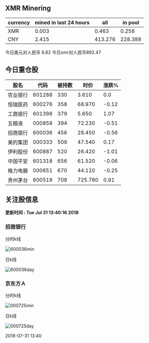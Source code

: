 ## XMR Minering

|currency|mined in last 24 hours|all|in pool|
|---|---|---|---|
|XMR|0.003|0.463|0.256|
|CNY|2.415|413.276|228.388|

今日美元对人民币 6.82	今日xmr对人民币892.47


## 今日重仓股 

|股名|代码|被持数|时价|涨跌%|
|---|---|---|---|---|
|农业银行|601288|330|3.610|0.0|
|恒瑞医药|600276|358|68.970|-0.12|
|工商银行|601398|379|5.650|1.07|
|五粮液|000858|394|72.230|-0.51|
|招商银行|600036|456|28.450|-0.56|
|美的集团|000333|509|47.540|0.17|
|伊利股份|600887|520|26.420|-1.01|
|中国平安|601318|656|61.520|-0.06|
|格力电器|000651|670|44.110|-0.25|
|贵州茅台|600519|708|725.780|0.91|

## 关注股信息
**更新时间 : Tue Jul 31 13:40:16 2018**
### 招商银行 
分时k线

![600036min](http://image.sinajs.cn/newchart/min/n/sh600036.gif)

日k线

![600036day](http://image.sinajs.cn/newchart/daily/n/sh600036.gif)

### 京东方Ａ 
分时k线

![000725min](http://image.sinajs.cn/newchart/min/n/sz000725.gif)

日k线

![000725day](http://image.sinajs.cn/newchart/daily/n/sz000725.gif)

2018-07-31 13:40